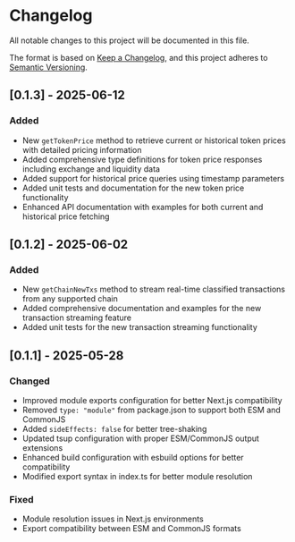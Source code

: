 # Changelog

All notable changes to this project will be documented in this file.

The format is based on [Keep a Changelog](https://keepachangelog.com/en/1.1.0/),
and this project adheres to [Semantic Versioning](https://semver.org/spec/v2.0.0.html).

## [0.1.3] - 2025-06-12

### Added
- New `getTokenPrice` method to retrieve current or historical token prices with detailed pricing information
- Added comprehensive type definitions for token price responses including exchange and liquidity data
- Added support for historical price queries using timestamp parameters
- Added unit tests and documentation for the new token price functionality
- Enhanced API documentation with examples for both current and historical price fetching

## [0.1.2] - 2025-06-02

### Added
- New `getChainNewTxs` method to stream real-time classified transactions from any supported chain
- Added comprehensive documentation and examples for the new transaction streaming feature
- Added unit tests for the new transaction streaming functionality

## [0.1.1] - 2025-05-28

### Changed
- Improved module exports configuration for better Next.js compatibility
- Removed `type: "module"` from package.json to support both ESM and CommonJS
- Added `sideEffects: false` for better tree-shaking
- Updated tsup configuration with proper ESM/CommonJS output extensions
- Enhanced build configuration with esbuild options for better compatibility
- Modified export syntax in index.ts for better module resolution

### Fixed
- Module resolution issues in Next.js environments
- Export compatibility between ESM and CommonJS formats 